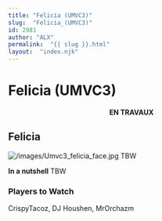 ```yaml
---
title: "Felicia (UMVC3)"
slug:  "Felicia_(UMVC3)"
id: 2981
author: "ALX"
permalink:  "{{ slug }}.html"
layout:  "index.njk"
---
```


# Felicia (UMVC3)

<center>

**EN TRAVAUX**

</center>

## Felicia

![](/images/Umvc3_felicia_face.jpg‎ "/images/Umvc3_felicia_face.jpg‎") TBW

**In a nutshell** TBW

### Players to Watch

CrispyTacoz, DJ Houshen, MrOrchazm
